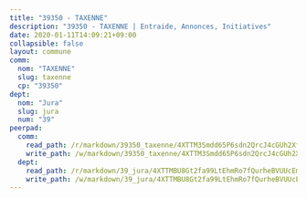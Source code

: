 ```yaml
---
title: "39350 - TAXENNE"
description: "39350 - TAXENNE | Entraide, Annonces, Initiatives"
date: 2020-01-11T14:09:21+09:00
collapsible: false
layout: commune
comm:
  nom: "TAXENNE"
  slug: taxenne
  cp: "39350"
dept:
  nom: "Jura"
  slug: jura
  num: "39"
peerpad:
  comm:
    read_path: /r/markdown/39350_taxenne/4XTTM3Smdd65P6sdn2QrcJ4cGUh2XfZYDTWzsh4xkGohsdQxf
    write_path: /w/markdown/39350_taxenne/4XTTM3Smdd65P6sdn2QrcJ4cGUh2XfZYDTWzsh4xkGohsdQxf-K3TgTqPEBZaYFXCuCcfWavWnBZwMLCaQLxkrSuz1TvHiWtHjWt6mNmatWgcBBhgo8QNapDS3w42JV5pS1ig5KfHBGTSHT8PDc4Ttf4hyuBuA5Nt1jCVNLsSbX8awbRexUZGZzL63
  dept:
    read_path: /r/markdown/39_jura/4XTTMBU8Gt2fa99LtEhmRo7fQurheBVUUcEmcUcrj82YN8mg7
    write_path: /w/markdown/39_jura/4XTTMBU8Gt2fa99LtEhmRo7fQurheBVUUcEmcUcrj82YN8mg7-K3TgTcNZmu4vnNMaCfgcL8UVTLrMMzc995tkrcbQnJrz2QJUTFFzY77q7ECMK21XeFnonjpMWqFzgVngXjdq8HzYe3HRbuYXbvX8ofWBv48UvWuvbrbp8aQGQQcfezWASxj7orH1
---
```



